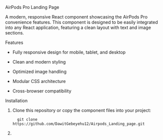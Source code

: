 AirPods Pro Landing Page

A modern, responsive React component showcasing the AirPods Pro convenience features. 
This component is designed to be easily integrated into any React application, featuring
a clean layout with text and image sections.


Features

- Fully responsive design for mobile, tablet, and desktop

- Clean and modern styling

- Optimized image handling

- Modular CSS architecture

- Cross-browser compatibility


Installation

1. Clone this repository or copy the component files into your project:

         git clone https://github.com/DawitGebeyehu12/Airpods_Landing_page.git
2. 

